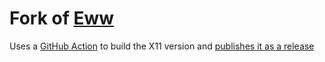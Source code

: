 # Fork of [Eww](https://github.com/elkowar/eww)

Uses a [GitHub Action](https://github.com/lkmgr/eww/blob/master/.github/workflows/build.yml) to build the X11 version and [publishes it as a release](https://github.com/lkmgr/eww/releases/latest)
